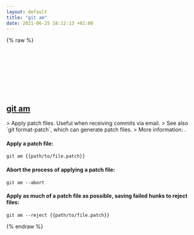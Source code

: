 ```yaml
---
layout: default
title: "git am"
date: 2021-06-25 18:12:13 +02:00
---
```

{% raw %}
<h2 id="git-am">
  <a href="/en/common/git-am.html">git am</a> <a href="#git-am"><svg class="icon">
    <use href="/assets/images/unicode_sprite.svg#link" />
  </svg></a>
</h2>
> Apply patch files. Useful when receiving commits via email.
> See also `git format-patch`, which can generate patch files.
> More information: <https://git-scm.com/docs/git-am>.

#### Apply a patch file:
```shell
git am {{path/to/file.patch}}
```
#### Abort the process of applying a patch file:
```shell
git am --abort
```
#### Apply as much of a patch file as possible, saving failed hunks to reject files:
```shell
git am --reject {{path/to/file.patch}}
```
{% endraw %}